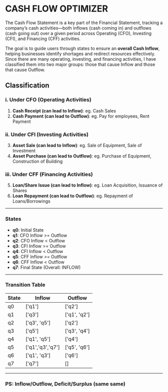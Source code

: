 # CASH FLOW OPTIMIZER

The Cash Flow Statement is a key part of the Financial Statement, tracking a company’s cash activities—both inflows (cash coming in) and outflows (cash going out) over a given period across Operating (CFO), Investing (CFI), and Financing (CFF) activities.

The goal is to guide users through states to ensure an **overall Cash Inflow**, helping businesses identify shortages and redirect resources effectively. Since there are many operating, investing, and financing activities, I have classified them into two major groups: those that cause Inflow and those that cause Outflow.

## Classification

### i. Under CFO (Operating Activities)

1. **Cash Receipt (can lead to Inflow)**: eg. Cash Sales
2. **Cash Payment (can lead to Outflow)**: eg. Pay for employees, Rent Payment

### ii. Under CFI (Investing Activities)

3. **Asset Sale (can lead to Inflow)**: eg. Sale of Equipment, Sale of Investment
4. **Asset Purchase (can lead to Outflow)**: eg. Purchase of Equipment, Construction of Building

### iii. Under CFF (Financing Activities)

5. **Loan/Share Issue (can lead to Inflow)**: eg. Loan Acquisition, Issuance of Shares
6. **Loan Repayment (can lead to Outflow)**: eg. Repayment of Loans/Borrowings

---

### States

- **q0**: Initial State
- **q1**: CFO Inflow >= Outflow
- **q2**: CFO Inflow < Outflow
- **q3**: CFI Inflow >= Outflow
- **q4**: CFI Inflow < Outflow
- **q5**: CFF Inflow >= Outflow
- **q6**: CFF Inflow < Outflow
- **q7**: Final State (Overall: INFLOW)

---

### Transition Table

| State | Inflow           | Outflow      |
| ----- | ---------------- | ------------ |
| q0    | ['q1']           | ['q2']       |
| q1    | ['q3']           | ['q1', 'q2'] |
| q2    | ['q3', 'q5']     | ['q2']       |
| q3    | ['q5']           | ['q3', 'q4'] |
| q4    | ['q1', 'q5']     | ['q4']       |
| q5    | ['q1','q3','q7'] | ['q5', 'q6'] |
| q6    | ['q1', 'q3']     | ['q6']       |
| q7    | ['q7']           | []           |

---

### PS: Inflow/Outflow, Deficit/Surplus (same same)
